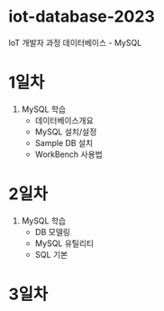 # iot-database-2023
IoT 개발자 과정 데이터베이스 - MySQL

# 1일차
1. MySQL 학습
    - 데이터베이스개요
    - MySQL 설치/설정
    - Sample DB 설치
    - WorkBench 사용법

# 2일차
1. MySQL 학습
    - DB 모델링
    - MySQL 유틸리티
    - SQL 기본

# 3일차